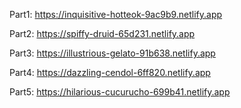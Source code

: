 Part1: <https://inquisitive-hotteok-9ac9b9.netlify.app>

Part2: <https://spiffy-druid-65d231.netlify.app>

Part3: <https://illustrious-gelato-91b638.netlify.app>

Part4: <https://dazzling-cendol-6ff820.netlify.app>

Part5: <https://hilarious-cucurucho-699b41.netlify.app>
